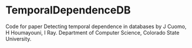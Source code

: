 # TemporalDependenceDB

Code for paper Detecting temporal dependence in databases by J Cuomo, H Houmayouni, I Ray. Department of Computer Science, Colorado State University.
